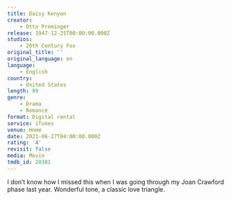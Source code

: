 ```yaml
---
title: Daisy Kenyon
creator:
    - Otto Preminger
release: 1947-12-25T00:00:00.000Z
studios:
    - 20th Century Fox
original_title: ''
original_language: en
language:
    - English
country:
    - United States
length: 99
genre:
    - Drama
    - Romance
format: Digital rental
service: iTunes
venue: Home
date: 2021-06-27T04:00:00.000Z
rating: '4'
revisit: false
media: Movie
tmdb_id: 20301
---
```


I don’t know how I missed this when I was going through my Joan Crawford phase last year. Wonderful tone, a classic love triangle.

